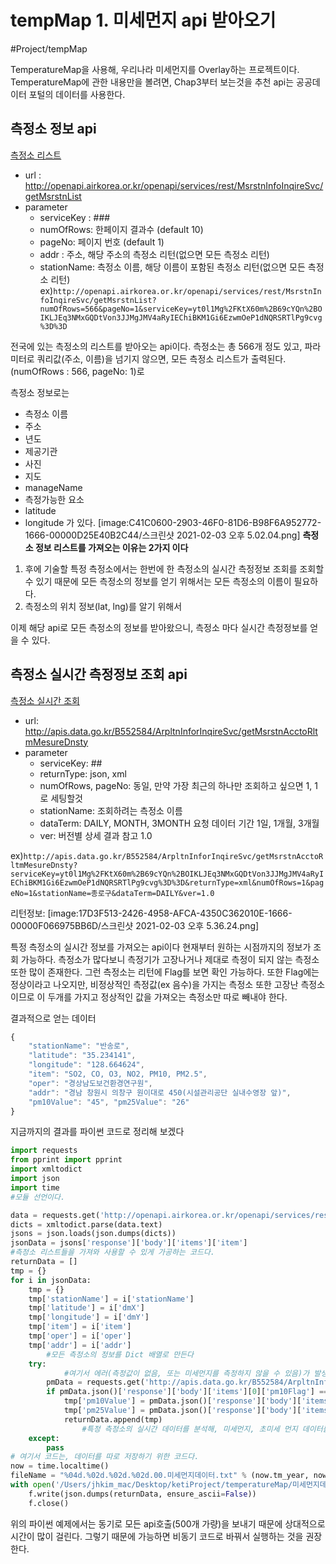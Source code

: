 # tempMap 1. 미세먼지 api 받아오기
#Project/tempMap



TemperatureMap을 사용해, 우리나라 미세먼지를 Overlay하는 프로젝트이다.
TemperatureMap에 관한 내용만을 볼려면, Chap3부터 보는것을 추천
api는 공공데이터 포털의 데이터를 사용한다.

## 측정소 정보 api
[측정소 리스트](https://www.data.go.kr/iim/api/selectAPIAcountView.do)
* url : http://openapi.airkorea.or.kr/openapi/services/rest/MsrstnInfoInqireSvc/getMsrstnList
* parameter
	* serviceKey : ###
	* numOfRows: 한페이지 결과수 (default 10)
	* pageNo: 페이지 번호 (default 1)
	* addr : 주소, 해당 주소의 측정소 리턴(없으면 모든 측정소 리턴)
	* stationName: 측정소 이름, 해당 이름이 포함된 측정소 리턴(없으면 모든 측정소 리턴)
ex)`http://openapi.airkorea.or.kr/openapi/services/rest/MsrstnInfoInqireSvc/getMsrstnList?numOfRows=566&pageNo=1&serviceKey=yt0l1Mg%2FKtX60m%2B69cYQn%2BOIKLJEq3NMxGQDtVon3JJMgJMV4aRyIEChiBKM1Gi6EzwmOeP1dNQRSRTlPg9cvg%3D%3D`

전국에 있는 측정소의 리스트를 받아오는 api이다.
측정소는 총 566개 정도 있고, 파라미터로 쿼리값(주소, 이름)을 넘기지 않으면, 모든 측정소 리스트가 출력된다. (numOfRows : 566, pageNo: 1)로 

측정소 정보로는
* 측정소 이름
* 주소
* 년도
* 제공기관
* 사진
* 지도
* manageName
* 측정가능한 요소
* latitude
* longitude
가 있다.
[image:C41C0600-2903-46F0-81D6-B98F6A952772-1666-00000D25E40B2C44/스크린샷 2021-02-03 오후 5.02.04.png]
**측정소 정보 리스트를 가져오는 이유는 2가지 이다**

1. 후에 기술할 특정 측정소에서는 한번에 한 측정소의 실시간 측정정보 조회를 조회할 수 있기 때문에 모든 측정소의 정보를 얻기 위해서는 모든 측정소의 이름이 필요하다. 
2. 측정소의 위치 정보(lat, lng)를 알기 위해서

이제 해당 api로 모든 측정소의 정보를 받아왔으니, 측정소 마다 실시간 측정정보를 얻을 수 있다.




## 측정소 실시간 측정정보 조회 api
[측정소 실시간 조회](https://www.data.go.kr/tcs/dss/selectApiDataDetailView.do?publicDataPk=15073861)
* url: http://apis.data.go.kr/B552584/ArpltnInforInqireSvc/getMsrstnAcctoRltmMesureDnsty
* parameter
	* serviceKey: ##
	* returnType: json, xml
	* numOfRows, pageNo: 동일, 만약 가장 최근의 하나만 조회하고 싶으면 1, 1로 세팅할것
	* stationName: 조회하려는 측정소 이름
	* dataTerm: DAILY, MONTH, 3MONTH 요청 데이터 기간 1일, 1개월, 3개월
	* ver: 버전별 상세 결과 참고 1.0

ex)`http://apis.data.go.kr/B552584/ArpltnInforInqireSvc/getMsrstnAcctoRltmMesureDnsty?serviceKey=yt0l1Mg%2FKtX60m%2B69cYQn%2BOIKLJEq3NMxGQDtVon3JJMgJMV4aRyIEChiBKM1Gi6EzwmOeP1dNQRSRTlPg9cvg%3D%3D&returnType=xml&numOfRows=1&pageNo=1&stationName=종로구&dataTerm=DAILY&ver=1.0`


리턴정보:
[image:17D3F513-2426-4958-AFCA-4350C362010E-1666-00000F066975BB6D/스크린샷 2021-02-03 오후 5.36.24.png]

특정 측정소의 실시간 정보를 가져오는 api이다
현재부터 원하는 시점까지의 정보가 조회 가능하다.
측정소가 많다보니 측정기가 고장나거나 제대로 측정이 되지 않는 측정소 또한 많이 존재한다. 그런 측정소는 리턴에 Flag를 보면 확인 가능하다.
또한 Flag에는 정상이라고 나오지만, 비정상적인 측정값(ex 음수)을 가지는 측정소 또한 고장난 측정소 이므로 이 두개를 가지고 정상적인 값을 가져오는 측정소만 따로 빼내야 한다.

결과적으로 얻는 데이터
```javascript
{
    "stationName": "반송로", 
    "latitude": "35.234141", 
    "longitude": "128.664624", 
    "item": "SO2, CO, O3, NO2, PM10, PM2.5", 
    "oper": "경상남도보건환경연구원", 
    "addr": "경남 창원시 의창구 원이대로 450(시설관리공단 실내수영장 앞)", 
    "pm10Value": "45", "pm25Value": "26"
}
```

지금까지의 결과를 파이썬 코드로 정리해 보겠다
```python
import requests
from pprint import pprint
import xmltodict
import json
import time
#모듈 선언이다.

data = requests.get('http://openapi.airkorea.or.kr/openapi/services/rest/MsrstnInfoInqireSvc/getMsrstnList?serviceKey=yt0l1Mg%2FKtX60m%2B69cYQn%2BOIKLJEq3NMxGQDtVon3JJMgJMV4aRyIEChiBKM1Gi6EzwmOeP1dNQRSRTlPg9cvg%3D%3D&numOfRows=556&pageNo=1')
dicts = xmltodict.parse(data.text)
jsons = json.loads(json.dumps(dicts))
jsonData = jsons['response']['body']['items']['item']
#측정소 리스트들을 가져와 사용할 수 있게 가공하는 코드다.
returnData = []
tmp = {}
for i in jsonData:
    tmp = {}
    tmp['stationName'] = i['stationName']
    tmp['latitude'] = i['dmX']
    tmp['longitude'] = i['dmY']
    tmp['item'] = i['item']
    tmp['oper'] = i['oper']
    tmp['addr'] = i['addr']
		#모든 측정소의 정보를 Dict 배열로 만든다
    try:
			#여기서 에러(측정값이 없음, 또는 미세먼지를 측정하지 않을 수 있음)가 발생할 수 있으므로 try문을 사용한다.
        pmData = requests.get('http://apis.data.go.kr/B552584/ArpltnInforInqireSvc/getMsrstnAcctoRltmMesureDnsty?serviceKey=yt0l1Mg%2FKtX60m%2B69cYQn%2BOIKLJEq3NMxGQDtVon3JJMgJMV4aRyIEChiBKM1Gi6EzwmOeP1dNQRSRTlPg9cvg%3D%3D&returnType=json&numOfRows=1&pageNo=1&stationName=' + str(tmp['stationName']) + '&dataTerm=DAILY&ver=1.0')
        if pmData.json()['response']['body']['items'][0]['pm10Flag'] == None or pmData.json()['response']['body']['items'][0]['pm10Value'] != '-':
            tmp['pm10Value'] = pmData.json()['response']['body']['items'][0]['pm10Value']
            tmp['pm25Value'] = pmData.json()['response']['body']['items'][0]['pm25Value']
            returnData.append(tmp)
				#특정 측정소의 실시간 데이터를 분석해, 미세먼지, 초미세 먼지 데이터를 정상적으로 모두 가지고 있으면 리턴 배열에 추가한다.
    except:
        pass
# 여기서 코드는, 데이터를 따로 저장하기 위한 코드다.           
now = time.localtime()
fileName = "%04d.%02d.%02d.%02d.00.미세먼지데이터.txt" % (now.tm_year, now.tm_mon, now.tm_mday, now.tm_hour)
with open('/Users/jhkim_mac/Desktop/ketiProject/temperatureMap/미세먼지데이터/' + fileName, 'w', encoding = "UTF-8-sig") as f:
    f.write(json.dumps(returnData, ensure_ascii=False))
    f.close()
```

위의 파이썬 예제에서는 동기로 모든 api호출(500개 가량)을 보내기 때문에 상대적으로 시간이 많이 걸린다. 그렇기 때문에 가능하면 비동기 코드로 바꿔서 실행하는 것을 권장한다.

























